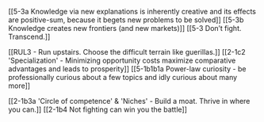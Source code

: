 [[5-3a Knowledge via new explanations is inherently creative and its effects are positive-sum, because it begets new problems to be solved]]
[[5-3b Knowledge creates new frontiers (and new markets)]]
[[5-3 Don’t fight. Transcend.]]

[[RUL3 - Run upstairs. Choose the difficult terrain like guerillas.]]
[[2-1c2 'Specialization' - Minimizing opportunity costs maximize comparative advantages and leads to prosperity]]
[[5-1b1b1a Power-law curiosity - be professionally curious about a few topics and idly curious about many more]]

[[2-1b3a 'Circle of competence' & 'Niches' - Build a moat. Thrive in where you can.]]
[[2-1b4 Not fighting can win you the battle]]
